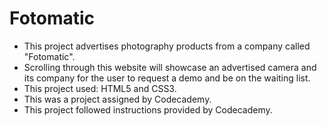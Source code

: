 # Fotomatic

- This project advertises photography products from a company called "Fotomatic".
- Scrolling through this website will showcase an advertised camera and its company for the user to request a demo and be on the waiting list.
- This project used: HTML5 and CSS3.
- This was a project assigned by Codecademy.
- This project followed instructions provided by Codecademy.
